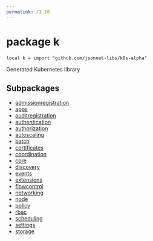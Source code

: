 ```yaml
---
permalink: /1.18
---
```


# package k

```jsonnet
local k = import "github.com/jsonnet-libs/k8s-alpha"
```

Generated Kubernetes library

## Subpackages

* [admissionregistration](admissionregistration.md)
* [apps](apps.md)
* [auditregistration](auditregistration.md)
* [authentication](authentication.md)
* [authorization](authorization.md)
* [autoscaling](autoscaling.md)
* [batch](batch.md)
* [certificates](certificates.md)
* [coordination](coordination.md)
* [core](core.md)
* [discovery](discovery.md)
* [events](events.md)
* [extensions](extensions.md)
* [flowcontrol](flowcontrol.md)
* [networking](networking.md)
* [node](node.md)
* [policy](policy.md)
* [rbac](rbac.md)
* [scheduling](scheduling.md)
* [settings](settings.md)
* [storage](storage.md)